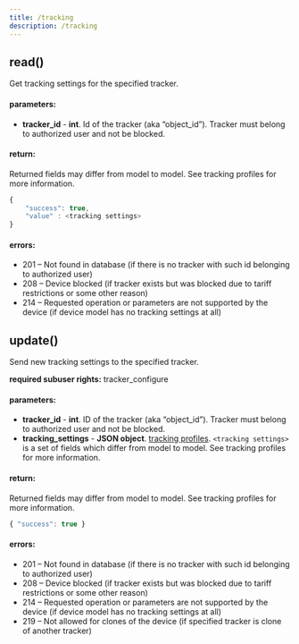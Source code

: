 ```yaml
---
title: /tracking
description: /tracking
---
```


## read()
Get tracking settings for the specified tracker.

#### parameters:
* **tracker_id** - **int**. Id of the tracker (aka “object_id”). Tracker must belong to authorized user and not be blocked.

#### return:
Returned fields may differ from model to model. See tracking profiles for more information.
```javascript
{
    "success": true,
    "value" : <tracking settings>
}
```

#### errors:
*   201 – Not found in database (if there is no tracker with such id belonging to authorized user)
*   208 – Device blocked (if tracker exists but was blocked due to tariff restrictions or some other reason)
*   214 – Requested operation or parameters are not supported by the device (if device model has no tracking settings at all)

## update()
Send new tracking settings to the specified tracker.

**required subuser rights:** tracker_configure

#### parameters:
* **tracker_id** - **int**. ID of the tracker (aka “object_id”). Tracker must belong to authorized user and not be blocked.
* **tracking_settings** - **JSON object**. [tracking profiles](./tracking_profiles.md).
`<tracking settings>` is a set of fields which differ from model to model. See tracking profiles for more information.

#### return:
Returned fields may differ from model to model. See tracking profiles for more information.
```javascript
{ "success": true }
```

#### errors:
*   201 – Not found in database (if there is no tracker with such id belonging to authorized user)
*   208 – Device blocked (if tracker exists but was blocked due to tariff restrictions or some other reason)
*   214 – Requested operation or parameters are not supported by the device (if device model has no tracking settings at all)
*   219 – Not allowed for clones of the device (if specified tracker is clone of another tracker)
